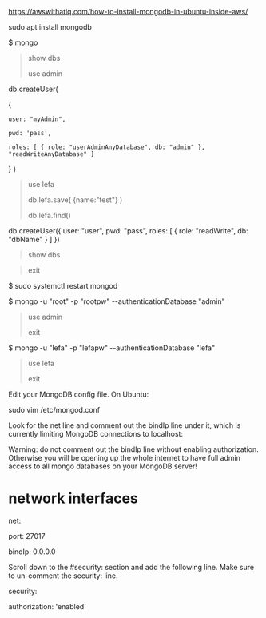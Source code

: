 https://awswithatiq.com/how-to-install-mongodb-in-ubuntu-inside-aws/ 
 
 sudo apt install mongodb
 
$ mongo

> show dbs
> 
> use admin


db.createUser(

  {
  
    user: "myAdmin",
    
    pwd: 'pass', 
    
    roles: [ { role: "userAdminAnyDatabase", db: "admin" }, "readWriteAnyDatabase" ]
    
  }
)

> 
> use lefa
> 
> db.lefa.save( {name:"test"} )
> 
> db.lefa.find()

  db.createUser({ user: "user", pwd: "pass", roles: [ { role: "readWrite", db: "dbName" } ] })
> 
> show dbs
> 

> 
> exit
> 

$ sudo systemctl restart mongod

$ mongo -u "root" -p "rootpw" --authenticationDatabase  "admin"

> use admin
> 
> exit
> 
$ mongo -u "lefa" -p "lefapw" --authenticationDatabase  "lefa"

> use lefa
> 
> exit

Edit your MongoDB config file. On Ubuntu:

sudo vim /etc/mongod.conf

Look for the net line and comment out the bindIp line under it, which is currently limiting MongoDB connections to localhost:

Warning: do not comment out the bindIp line without enabling authorization. Otherwise you will be opening up the whole internet to have full admin access to all mongo databases on your MongoDB server!


# network interfaces
net:

  port: 27017
  
  bindIp: 0.0.0.0  
  
Scroll down to the #security: section and add the following line. Make sure to un-comment the security: line.

security:

  authorization: 'enabled'
